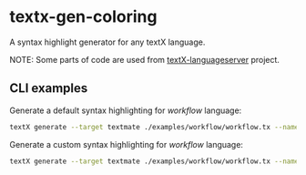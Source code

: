# textx-gen-coloring

A syntax highlight generator for any textX language.

NOTE: Some parts of code are used from [textX-languageserver](https://github.com/textX/textX-languageserver) project.

## CLI examples

Generate a default syntax highlighting for _workflow_ language:

```bash
textX generate --target textmate ./examples/workflow/workflow.tx --name Workflow
```

Generate a custom syntax highlighting for _workflow_ language:

```bash
textX generate --target textmate ./examples/workflow/workflow.tx --name Workflow --syntax_spec ./examples/workflow/workflow.txcl
```
